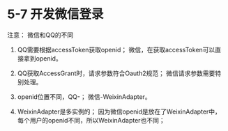 # 5-7 开发微信登录

注意：
微信和QQ的不同

1. QQ需要根据accessToken获取openid；
微信，在获取accessToken可以直接拿到openid。

2. QQ获取AccessGrant时，请求参数符合Oauth2规范；
微信请求参数需要特别处理。

3. openid位置不同，QQ-；
微信-WeixinAdapter。

4. WeixinAdapter是多实例的；
因为微信openid是放在了WeixinAdapter中，
每个用户的openid不同，所以WeixinAdapter也不同；